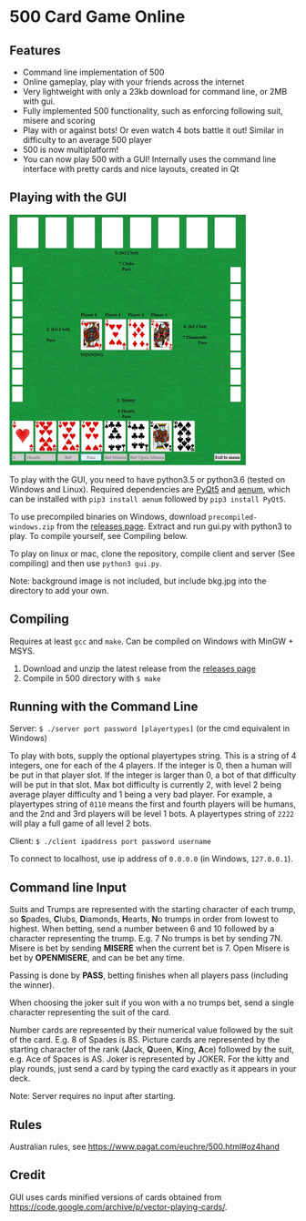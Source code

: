 
500 Card Game Online
=======

## Features
* Command line implementation of 500
* Online gameplay, play with your friends across the internet
* Very lightweight with only a 23kb download for command line, or 2MB with gui.
* Fully implemented 500 functionality, such as enforcing following suit, misere and scoring
* Play with or against bots! Or even watch 4 bots battle it out! Similar in difficulty to an average 500 player
* 500 is now multiplatform!
* You can now play 500 with a GUI! Internally uses the command line interface with pretty cards and nice layouts, created in Qt

## Playing with the GUI
![alt text](https://github.com/Gareth001/500/blob/master/example.jpg "Sample in game screenshot")

To play with the GUI, you need to have python3.5 or python3.6 (tested on Windows and Linux).  Required dependencies are [PyQt5](https://pypi.org/project/PyQt5/) and [aenum](https://pypi.org/project/aenum/), which can be installed with `pip3 install aenum` followed by `pip3 install PyQt5`.

To use precompiled binaries on Windows, download `precompiled-windows.zip` from the [releases page](https://github.com/Gareth001). Extract and run gui.py with python3 to play. To compile yourself, see Compiling below.

To play on linux or mac, clone the repository, compile client and server (See compiling) and then use `python3 gui.py`.

Note: background image is not included, but include bkg.jpg into the directory to add your own.

## Compiling
Requires at least `gcc` and `make`. Can be compiled on Windows with MinGW + MSYS.
1. Download and unzip the latest release from the [releases page](https://github.com/Gareth001/500/releases)
3. Compile in 500 directory with `$ make`

## Running with the Command Line
Server: `$ ./server port password [playertypes]` (or the cmd equivalent in Windows)

To play with bots, supply the optional playertypes string. This is a string of 4 integers, one for each of the 4 players. If the integer is 0, then a human will be put in that player slot. If the integer is larger than 0, a bot of that difficulty will be put in that slot. Max bot difficulty is currently 2, with level 2 being average player difficulty and 1 being a very bad player. For example, a playertypes string of `0110` means the first and fourth players will be humans, and the 2nd and 3rd players will be level 1 bots. A playertypes string of `2222` will play a full game of all level 2 bots.

Client: `$ ./client ipaddress port password username`

To connect to localhost, use ip address of `0.0.0.0` (in Windows, `127.0.0.1`).

## Command line Input
Suits and Trumps are represented with the starting character of each trump, so **S**pades, **C**lubs, **D**iamonds, **H**earts, **N**o trumps in order from lowest to highest.
When betting, send a number between 6 and 10 followed by a character representing the trump. E.g. 7 No trumps is bet by sending 7N. Misere is bet by sending **MISERE** when the current bet is 7. Open Misere is bet by **OPENMISERE**, and can be bet any time.

Passing is done by **PASS**, betting finishes when all players pass (including the winner).

When choosing the joker suit if you won with a no trumps bet, send a single character representing the suit of the card.

Number cards are represented by their numerical value followed by the suit of the card. E.g. 8 of Spades is 8S.
Picture cards are represented by the starting character of the rank (**J**ack, **Q**ueen, **K**ing, **A**ce) followed by the suit, e.g. Ace of Spaces is AS.
Joker is represented by JOKER.
For the kitty and play rounds, just send a card by typing the card exactly as it appears in your deck.

Note: Server requires no input after starting.
## Rules
Australian rules, see https://www.pagat.com/euchre/500.html#oz4hand
## Credit
GUI uses cards minified versions of cards obtained from https://code.google.com/archive/p/vector-playing-cards/.
